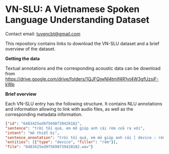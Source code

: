 # VN-SLU: A Vietnamese Spoken Language Understanding Dataset

Contact email: tuyencbt@gmail.com

This repository contains links to download the VN-SLU dataset and a brief overview of the dataset.

**Getting the data** 

Textual annotations and the corresponding acoustic data can be download from https://drive.google.com/drive/folders/1QJFQjwNl4tmlf4R1yt4W3gfUzsiF-kWp 

**Brief overview** 

Each VN-SLU entry has the following structure. It contains NLU annotations and information allowing to link with audio files, as well as the corresponding metadata information.

```json
{"id": "6483425ed9f5698f39420182",
"sentence": "trời tối quá, em mở giúp anh cái rèm cửa ra với",
"intent": "mở thiết bị",
"sentence_annotation": "trời tối quá, em mở giúp anh cái [ device : rèm ] cửa ra với",
"entities": [{"type": "device", "filler": "rèm"}],
"file": "6483425ed9f5698f39420182.wav"}